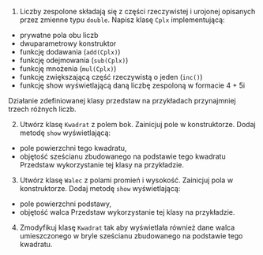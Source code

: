 1. Liczby zespolone składają się z części rzeczywistej i urojonej opisanych przez zmienne typu `double`. Napisz klasę `Cplx` implementującą:
* prywatne pola obu liczb
* dwuparametrowy konstruktor
* funkcję dodawania (`add(Cplx)`)
* funkcję odejmowania (`sub(Cplx)`)
* funkcję mnożenia (`mul(Cplx)`)
* funkcję zwiększającą część rzeczywistą o jeden (`inc()`)
* funkcję show wyświetlającą daną liczbę zespoloną w formacie 4 + 5i

Działanie zdefiniowanej klasy przedstaw na przykładach przynajmniej trzech różnych liczb.

2. Utwórz klasę `Kwadrat` z polem bok. Zainicjuj pole w konstruktorze. Dodaj metodę `show` wyświetlającą:
* pole powierzchni tego kwadratu,
* objętość sześcianu zbudowanego na podstawie tego kwadratu
Przedstaw wykorzystanie tej klasy na przykładzie.

3. Utwórz klasę `Walec` z polami promień i wysokość. Zainicjuj pola w konstruktorze. Dodaj metodę `show` wyświetlającą:
* pole powierzchni podstawy,
* objętość walca
Przedstaw wykorzystanie tej klasy na przykładzie.

4. Zmodyfikuj klasę `Kwadrat` tak aby wyświetlała również dane walca umieszczonego w bryle sześcianu zbudowanego na podstawie tego kwadratu.